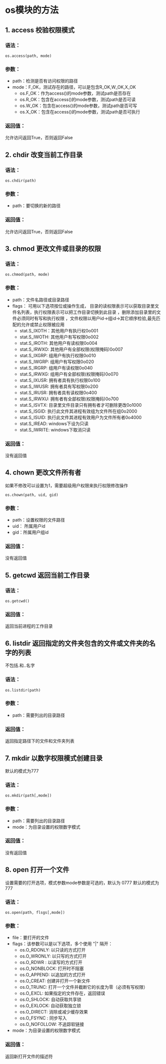# os模块的方法
## 1. access 校验权限模式
### 语法：
```buildoutcfg
os.access(path, mode)
```
### 参数：
* path：检测是否有访问权限的路径
* mode：F_OK，测试存在的路径，可以是包含R_OK,W_OK,X_OK
    - os.F_OK：作为access()的mode参数，测试path是否存在
    - os.R_OK：包含在access()的mode参数，测试path是否可读
    - os.W_OK：包含在access()的mode参数，测试path是否可写
    - os.X_OK：包含在access()的mode参数，测试path是否可执行
### 返回值：
允许访问返回True，否则返回False

## 2. chdir 改变当前工作目录
### 语法：
```buildoutcfg
os.chdir(path)
```
### 参数：
* path：要切换的新的路径
### 返回值：
允许访问返回True，否则返回False

## 3. chmod 更改文件或目录的权限
### 语法：
```buildoutcfg
os.chmod(path, mode)
```
### 参数：
* path：文件名路径或目录路径
* flags： 可用以下选项按位或操作生成， 目录的读权限表示可以获取目录里文件名列表，执行权限表示可以把工作目录切换到此目录 ，删除添加目录里的文件必须同时有写和执行权限 ，文件权限以用户id->组id->其它顺序检验,最先匹配的允许或禁止权限被应用
    - stat.S_IXOTH：其他用户有执行权0o001
    - stat.S_IWOTH: 其他用户有写权限0o002
    - stat.S_IROTH: 其他用户有读权限0o004
    - stat.S_IRWXO: 其他用户有全部权限(权限掩码)0o007
    - stat.S_IXGRP: 组用户有执行权限0o010
    - stat.S_IWGRP: 组用户有写权限0o020
    - stat.S_IRGRP: 组用户有读权限0o040
    - stat.S_IRWXG: 组用户有全部权限(权限掩码)0o070
    - stat.S_IXUSR: 拥有者具有执行权限0o100
    - stat.S_IWUSR: 拥有者具有写权限0o200
    - stat.S_IRUSR: 拥有者具有读权限0o400
    - stat.S_IRWXU: 拥有者有全部权限(权限掩码)0o700
    - stat.S_ISVTX: 目录里文件目录只有拥有者才可删除更改0o1000
    - stat.S_ISGID: 执行此文件其进程有效组为文件所在组0o2000
    - stat.S_ISUID: 执行此文件其进程有效用户为文件所有者0o4000
    - stat.S_IREAD: windows下设为只读
    - stat.S_IWRITE: windows下取消只读
### 返回值：
没有返回值

## 4. chown 更改文件所有者

如果不修改可以设置为1，需要超级用户权限来执行权限修改操作
```buildoutcfg
os.chown(path, uid, gid)
```
### 参数：
* path：设置权限的文件路径
* uid： 所属用户id
* gid：所属用户组id

### 返回值：
没有返回值

## 5. getcwd 返回当前工作目录
### 语法：
```buildoutcfg
os.getcwd()
```
### 返回值：
返回当前进程的工作目录


## 6. listdir 返回指定的文件夹包含的文件或文件夹的名字的列表
不包括.和..名字

### 语法：
```buildoutcfg
os.listdir(path)
```
### 参数：
* path：需要列出的目录路径

### 返回值：
返回指定路径下的文件和文件夹列表

## 7. mkdir 以数字权限模式创建目录
默认的模式为777

### 语法：
```buildoutcfg
os.mkdir(path[,mode])
```
### 参数：
* path：需要列出的目录路径
* mode：为目录设置的权限数字模式

### 返回值：
没有返回值

## 8. open  打开一个文件

设置需要的打开选项，模式参数mode参数是可选的，默认为 0777
默认的模式为777

### 语法：
```buildoutcfg
os.open(path, flsgs[,mode])
```
### 参数：
* file：要打开的文件
* flags：该参数可以是以下选项，多个使用 "|" 隔开：
    - os.O_RDONLY: 以只读的方式打开
    - os.O_WRONLY: 以只写的方式打开
    - os.O_RDWR : 以读写的方式打开
    - os.O_NONBLOCK: 打开时不阻塞
    - os.O_APPEND: 以追加的方式打开
    - os.O_CREAT: 创建并打开一个新文件
    - os.O_TRUNC: 打开一个文件并截断它的长度为零（必须有写权限）
    - os.O_EXCL: 如果指定的文件存在，返回错误
    - os.O_SHLOCK: 自动获取共享锁
    - os.O_EXLOCK: 自动获取独立锁
    - os.O_DIRECT: 消除或减少缓存效果
    - os.O_FSYNC : 同步写入
    - os.O_NOFOLLOW: 不追踪软链接
* mode：为目录设置的权限数字模式

### 返回值：
返回新打开文件的描述符